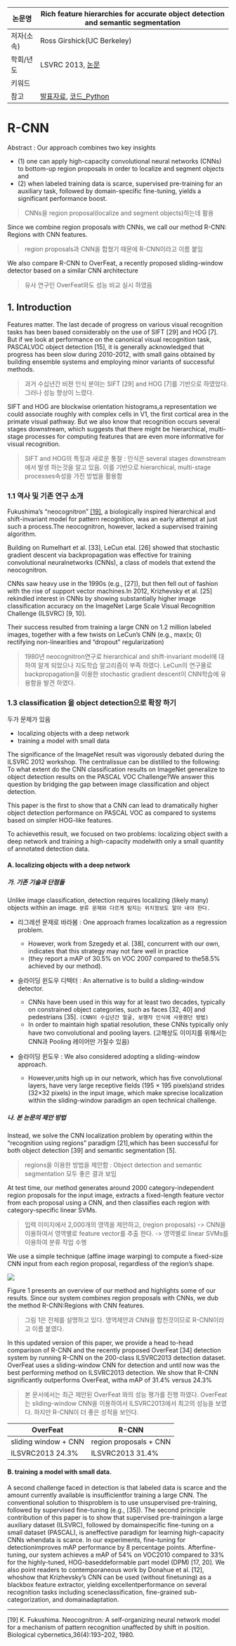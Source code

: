 |논문명|Rich feature hierarchies for accurate object detection and semantic segmentation|
|-|-|
|저자(소속)|Ross Girshick(UC Berkeley)|
|학회/년도|LSVRC 2013, [논문](https://arxiv.org/pdf/1311.2524.pdf)|
|키워드||
|참고|[발표자료](http://web.cs.ucdavis.edu/~yjlee/teaching/ecs289h-fall2014/CollinMcCarthy_RCNN.pdf), [코드_Python](https://github.com/rbgirshick/fast-rcnn)|



# R-CNN

Abstract : Our approach combines two key insights
- (1) one can apply high-capacity convolutional neural networks (CNNs) to bottom-up region proposals in order to localize and segment objects and 
- (2) when labeled training data is scarce, supervised pre-training for an auxiliary task,
followed by domain-specific fine-tuning, yields a significant performance boost.

> CNNs을 region proposal(localize and segment objects)하는데 활용 

Since we combine region proposals with CNNs, we call our method R-CNN: Regions with CNN features.
> region proposals과 CNN을 합쳤기 때문에 R-CNN이라고 이름 붙임 

We also compare R-CNN to OverFeat, a recently proposed sliding-window detector based on a similar CNN architecture
> 유사 연구인 OverFeat와도 성능 비교 실시 하였음 

## 1. Introduction

Features matter. The last decade of progress on various visual recognition tasks has been based considerably on the use of SIFT [29] and HOG [7]. But if we look at performance on the canonical visual recognition task, PASCALVOC object detection [15], it is generally acknowledged that progress has been slow during 2010-2012, with small gains obtained by building ensemble systems and employing minor variants of successful methods.
> 과거 수십년간 비젼 인식 분야는 SIFT [29] and HOG [7]를 기반으로 하였었다. 그러나 성능 향상이 느렸다. 

SIFT and HOG are blockwise orientation histograms,a representation we could associate roughly with complex cells in V1, the first cortical area in the primate visual pathway. 
But we also know that recognition occurs several stages downstream, which suggests that there might be hierarchical, multi-stage processes for computing features that are even more informative for visual recognition.
> SIFT and HOG의 특징과 새로운 통찰 : 인식은 several stages downstream에서 발생 하는것을 알고 있음. 이를 기반으로 hierarchical, multi-stage processes속성을 가진 방법을 활용함 

### 1.1 역사 및 기존 연구 소개
Fukushima’s “neocognitron” [[19]](#19), a biologically inspired hierarchical and shift-invariant model for pattern recognition, was an early attempt at just such a process.The neocognitron, however, lacked a supervised training algorithm. 

Building on Rumelhart et al. [33], LeCun etal. [26] showed that stochastic gradient descent via backpropagation was effective for training convolutional neuralnetworks (CNNs), a class of models that extend the neocognitron.

CNNs saw heavy use in the 1990s (e.g., [27]), but then fell out of fashion with the rise of support vector machines.In 2012, Krizhevsky et al. [25] rekindled interest in CNNs by showing substantially higher image classification accuracy on the ImageNet Large Scale Visual Recognition Challenge (ILSVRC) [9, 10]. 

Their success resulted from training a large CNN on 1.2 million labeled images, together with a few twists on LeCun’s CNN (e.g., max(x; 0) rectifying non-linearities and “dropout” regularization)



> 1980년 neocognitron연구로 hierarchical and shift-invariant model에 대하여 알게 되었으나 지도학습 알고리즘이 부족 하였다. 
> LeCun의 연구물로 backpropagation을 이용한 stochastic gradient descent이 CNN학습에 유용함을 발견 하였다. 

### 1.3 classification 을 object detection으로 확장 하기 
두가 문제가 있음 
- localizing objects with a deep network
- training a model with small data


The significance of the ImageNet result was vigorously debated during the ILSVRC 2012 workshop. 
The centralissue can be distilled to the following: To what extent do the CNN classification results on ImageNet generalize to object detection results on the PASCAL VOC Challenge?We answer this question by bridging the gap between image classification and object detection. 

This paper is the first to show that a CNN can lead to dramatically higher object detection performance on PASCAL VOC as compared to systems based on simpler HOG-like features. 

To achievethis result, we focused on two problems: localizing object swith a deep network and training a high-capacity modelwith only a small quantity of annotated detection data.



#### A. localizing objects with a deep network

##### 가. 기존 기술과 단점들 

Unlike image classification, detection requires localizing (likely many) objects within an image. ` 분류 문제와 다르게 탐지는 위치정보도 알아 내야 한다. `

- 리그레션 문제로 바라봄 : One approach frames localization as a regression problem. 
    - However, work from Szegedy et al. [38], concurrent with our own, indicates that this strategy may not fare well in practice 
    - (they report a mAP of 30.5% on VOC 2007 compared to the58.5% achieved by our method). 

- 슬라이딩 윈도우 디텍터  : An alternative is to build a sliding-window detector. 
    - CNNs have been used in this way for at least two decades, typically on constrained object categories, such as faces [32, 40] and pedestrians [35]. `(CNN이 수십년간 얼굴, 보행자 인식에 사용했던 방법)` 
    - In order to maintain high spatial resolution, these CNNs typically only have two convolutional and pooling layers. (고해상도 이미지를 위해서는 CNN과 Pooling 레이어만 가질수 있음)

- 슬라이딩 윈도우 : We also considered adopting a sliding-window approach. 
    - However,units high up in our network, which has five convolutional layers, have very large receptive fields (195 × 195 pixels)and strides (32×32 pixels) in the input image, which make sprecise localization within the sliding-window paradigm an open technical challenge.

##### 나. 본 논문의 제안 방법 

Instead, we solve the CNN localization problem by operating within the “recognition using regions” paradigm [21],which has been successful for both object detection [39] and semantic segmentation [5].
> regions을 이용한 방법을 제안함 : Object detection and semantic segmentation 모두 좋은 결과 보임 

At test time, our method generates around 2000 category-independent region proposals for the input image, extracts a fixed-length feature vector from each proposal using a CNN, and then classifies each region with category-specific linear SVMs. 
> 입력 이미지에서 2,000개의 영역을 제안하고, (region proposals) -> CNN을 이용하여서 영역별로 feature vector를 추출 한다. -> 영역별로 linear SVMs를 이용하여 분류 작업 수행 


We use a simple technique (affine image warping) to compute a fixed-size CNN input from each region proposal, regardless of the region’s shape. 

![](http://i.imgur.com/IsYtJ0f.png)

Figure 1 presents an overview of our method and highlights some of our results. 
Since our system combines region proposals with CNNs, we dub the method R-CNN:Regions with CNN features. 
> 그림 1은 전체를 설명하고 있다. 영역제안과 CNN을 합친것이므로 R-CNN이라고 이름 붙였다. 

In this updated version of this paper, we provide a head to-head comparison of R-CNN and the recently proposed OverFeat [34] detection system by running R-CNN on the 200-class ILSVRC2013 detection dataset. OverFeat uses a sliding-window CNN for detection and until now was the best performing method on ILSVRC2013 detection. We show that R-CNN significantly outperforms OverFeat, witha mAP of 31.4% versus 24.3%

> 본 문서에서는 최근 제안된 OverFeat 와의 성능 평가를 진행 하였다. OverFeat는 sliding-window CNN을 이용하여서 ILSVRC2013에서 최고의 성능을 보였다. 하지만 R-CNN이 더 좋은 성적을 보인다. 

|OverFeat |R-CNN|
|-|-|
|sliding window + CNN |region proposals + CNN|
|ILSVRC2013 24.3% | ILSVRC2013 31.4% |


#### B. training a model with small data.

A second challenge faced in detection is that labeled data is scarce and the amount currently available is insufficientfor training a large CNN. 
The conventional solution to thisproblem is to use unsupervised pre-training, followed by supervised fine-tuning (e.g., [35]). 
The second principle contribution of this paper is to show that supervised pre-trainingon a large auxiliary dataset (ILSVRC), followed by domainspecific fine-tuning on a small dataset (PASCAL), is aneffective paradigm for learning high-capacity CNNs whendata is scarce. 
In our experiments, fine-tuning for detectionimproves mAP performance by 8 percentage points. 
Afterfine-tuning, our system achieves a mAP of 54% on VOC2010 compared to 33% for the highly-tuned, HOG-baseddeformable part model (DPM) [17, 20]. 
We also point readers to contemporaneous work by Donahue et al. 
[12], whoshow that Krizhevsky’s CNN can be used (without finetuning) as a blackbox feature extractor, yielding excellentperformance on several recognition tasks including sceneclassification, fine-grained sub-categorization, and domainadaptation.


--- 
<a name="19">[19]</a> K. Fukushima. Neocognitron: A self-organizing neural network model for a mechanism of pattern recognition unaffected by shift in position. Biological cybernetics,36(4):193–202, 1980.